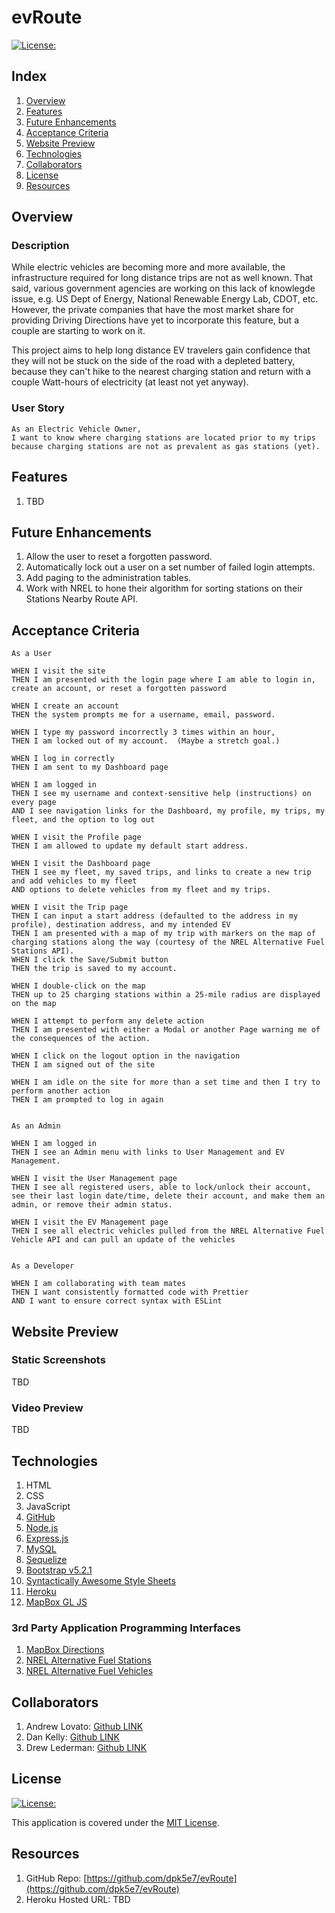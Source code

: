 # evRoute

[![License:](https://img.shields.io/badge/License-MIT-yellow.svg)](https://opensource.org/licenses/MIT)

## Index

1. [Overview](#overview)
2. [Features](#features)
3. [Future Enhancements](#future-enhancements)
4. [Acceptance Criteria](#acceptance-criteria)
5. [Website Preview](#website-preview)
6. [Technologies](#technologies)
7. [Collaborators](#collaborators)
8. [License](#license)
9. [Resources](#resources)

## Overview

### Description

While electric vehicles are becoming more and more available, the infrastructure required for long distance trips are not as well known. That said, various government agencies are working on this lack of knowlegde issue, e.g. US Dept of Energy, National Renewable Energy Lab, CDOT, etc. However, the private companies that have the most market share for providing Driving Directions have yet to incorporate this feature, but a couple are starting to work on it.

This project aims to help long distance EV travelers gain confidence that they will not be stuck on the side of the road with a depleted battery, because they can't hike to the nearest charging station and return with a couple Watt-hours of electricity (at least not yet anyway).

### User Story

```
As an Electric Vehicle Owner,
I want to know where charging stations are located prior to my trips
because charging stations are not as prevalent as gas stations (yet).
```

## Features

1. TBD

## Future Enhancements

1. Allow the user to reset a forgotten password.
2. Automatically lock out a user on a set number of failed login attempts.
3. Add paging to the administration tables.
4. Work with NREL to hone their algorithm for sorting stations on their Stations Nearby Route API.

## Acceptance Criteria

```
As a User

WHEN I visit the site
THEN I am presented with the login page where I am able to login in, create an account, or reset a forgotten password

WHEN I create an account
THEN the system prompts me for a username, email, password.

WHEN I type my password incorrectly 3 times within an hour,
THEN I am locked out of my account.  (Maybe a stretch goal.)

WHEN I log in correctly
THEN I am sent to my Dashboard page 

WHEN I am logged in
THEN I see my username and context-sensitive help (instructions) on every page
AND I see navigation links for the Dashboard, my profile, my trips, my fleet, and the option to log out

WHEN I visit the Profile page
THEN I am allowed to update my default start address.

WHEN I visit the Dashboard page
THEN I see my fleet, my saved trips, and links to create a new trip and add vehicles to my fleet
AND options to delete vehicles from my fleet and my trips.

WHEN I visit the Trip page
THEN I can input a start address (defaulted to the address in my profile), destination address, and my intended EV
THEN I am presented with a map of my trip with markers on the map of charging stations along the way (courtesy of the NREL Alternative Fuel Stations API).
WHEN I click the Save/Submit button
THEN the trip is saved to my account.

WHEN I double-click on the map
THEN up to 25 charging stations within a 25-mile radius are displayed on the map

WHEN I attempt to perform any delete action
THEN I am presented with either a Modal or another Page warning me of the consequences of the action.

WHEN I click on the logout option in the navigation
THEN I am signed out of the site

WHEN I am idle on the site for more than a set time and then I try to perform another action
THEN I am prompted to log in again


As an Admin

WHEN I am logged in
THEN I see an Admin menu with links to User Management and EV Management.

WHEN I visit the User Management page
THEN I see all registered users, able to lock/unlock their account, see their last login date/time, delete their account, and make them an admin, or remove their admin status.

WHEN I visit the EV Management page
THEN I see all electric vehicles pulled from the NREL Alternative Fuel Vehicle API and can pull an update of the vehicles


As a Developer

WHEN I am collaborating with team mates
THEN I want consistently formatted code with Prettier
AND I want to ensure correct syntax with ESLint
```

## Website Preview

### Static Screenshots

TBD

### Video Preview

TBD

## Technologies

1. HTML
2. CSS
3. JavaScript
4. [GitHub](https://www.github.com)
5. [Node.js](https://nodejs.org/)
6. [Express.js](https://expressjs.com/)
7. [MySQL](https://www.mysql.com/)
8. [Sequelize](https://sequelize.org/)
9. [Bootstrap v5.2.1](https://www.getbootstrap.com)
10. [Syntactically Awesome Style Sheets](https://sass-lang.com/)
11. [Heroku](https://www.heroku.com/)
12. [MapBox GL JS](https://docs.mapbox.com/mapbox-gl-js/guides/)

### 3rd Party Application Programming Interfaces

1. [MapBox Directions](https://docs.mapbox.com/api/navigation/directions/)
2. [NREL Alternative Fuel Stations](https://developer.nrel.gov/docs/transportation/alt-fuel-stations-v1/)
3. [NREL Alternative Fuel Vehicles](https://developer.nrel.gov/docs/transportation/vehicles-v1/)

## Collaborators

1. Andrew Lovato: [Github LINK](https://github.com/drewlovato)
2. Dan Kelly: [Github LINK](https://github.com/dpk5e7)
3. Drew Lederman: [Github LINK](https://github.com/TREWSKII)

## License

[![License:](https://img.shields.io/badge/License-MIT-yellow.svg)](https://opensource.org/licenses/MIT)

This application is covered under the [MIT License](https://opensource.org/licenses/MIT).

## Resources

1. GitHub Repo: [https://github.com/dpk5e7/evRoute](https://github.com/dpk5e7/evRoute)
2. Heroku Hosted URL: TBD

